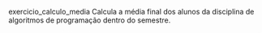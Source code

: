 exercicio_calculo_media
Calcula a média final dos alunos da disciplina de algoritmos de programação dentro do semestre.
